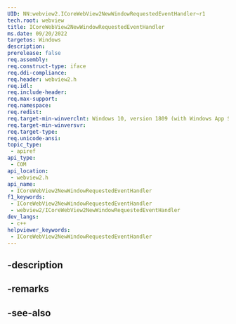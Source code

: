 ```yaml
---
UID: NN:webview2.ICoreWebView2NewWindowRequestedEventHandler~r1
tech.root: webview
title: ICoreWebView2NewWindowRequestedEventHandler
ms.date: 09/20/2022
targetos: Windows
description: 
prerelease: false
req.assembly: 
req.construct-type: iface
req.ddi-compliance: 
req.header: webview2.h
req.idl: 
req.include-header: 
req.max-support: 
req.namespace: 
req.redist: 
req.target-min-winverclnt: Windows 10, version 1809 (with Windows App SDK 1.1 or later)
req.target-min-winversvr: 
req.target-type: 
req.unicode-ansi: 
topic_type:
 - apiref
api_type:
 - COM
api_location:
 - webview2.h
api_name:
 - ICoreWebView2NewWindowRequestedEventHandler
f1_keywords:
 - ICoreWebView2NewWindowRequestedEventHandler
 - webview2/ICoreWebView2NewWindowRequestedEventHandler
dev_langs:
 - c++
helpviewer_keywords:
 - ICoreWebView2NewWindowRequestedEventHandler
---
```


## -description

## -remarks

## -see-also

